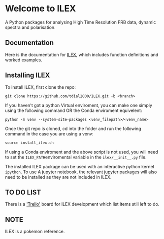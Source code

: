 # Welcome to ILEX
A Python packages for analysing High Time Resolution FRB data, dynamic spectra and polarisation. 


## Documentation
Here is the documentation for [ILEX](https://tdial2000.github.io/ILEX/), which includes function definitions and worked examples.


## Installing ILEX
To install ILEX, first clone the repo:

`git clone https://github.com/tdial2000/ILEX.git -b <branch>`

If you haven't got a python Virtual enviroment, you can make one simply using the following command OR the Conda enviroment equivelent:

`python -m venv --system-site-packages <venv_filepath>/<venv_name>`

Once the git repo is cloned, cd into the folder and run the following command in the case you are using a venv:

`source install_ilex.sh`

If using a Conda enviroment and the above script is not used, you will need to set the `ILEX_PATH`enviromental variable in the 
`ilex/__init__.py` file.

The installed ILEX package can be used with an interactive python kernel `ipython`. To use A jupyter notebook, the 
relevant jupyter packages will also need to be installed as they are not included in ILEX. 


## TO DO LIST
There is a ['Trello'](https://trello.com/b/tRblRgMl/ilex-frb) board for ILEX development which list items still left to do.

## NOTE
ILEX is a pokemon reference.

